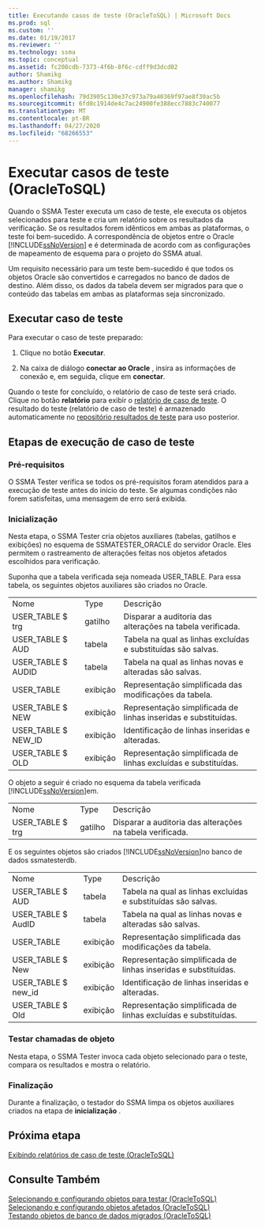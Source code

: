 ```yaml
---
title: Executando casos de teste (OracleToSQL) | Microsoft Docs
ms.prod: sql
ms.custom: ''
ms.date: 01/19/2017
ms.reviewer: ''
ms.technology: ssma
ms.topic: conceptual
ms.assetid: fc208cdb-7373-4f6b-8f6c-cdff9d3dcd02
author: Shamikg
ms.author: Shamikg
manager: shamikg
ms.openlocfilehash: 79d3905c130e37c973a79a40369f97ae8f30ac5b
ms.sourcegitcommit: 6fd8c1914de4c7ac24900fe388ecc7883c740077
ms.translationtype: MT
ms.contentlocale: pt-BR
ms.lasthandoff: 04/27/2020
ms.locfileid: "68266553"
---
```

# <a name="running-test-cases-oracletosql"></a>Executar casos de teste (OracleToSQL)
Quando o SSMA Tester executa um caso de teste, ele executa os objetos selecionados para teste e cria um relatório sobre os resultados da verificação. Se os resultados forem idênticos em ambas as plataformas, o teste foi bem-sucedido. A correspondência de objetos entre o Oracle [!INCLUDE[ssNoVersion](../../includes/ssnoversion-md.md)] e é determinada de acordo com as configurações de mapeamento de esquema para o projeto do SSMA atual.  
  
Um requisito necessário para um teste bem-sucedido é que todos os objetos Oracle são convertidos e carregados no banco de dados de destino. Além disso, os dados da tabela devem ser migrados para que o conteúdo das tabelas em ambas as plataformas seja sincronizado.  
  
## <a name="run-test-case"></a>Executar caso de teste  
Para executar o caso de teste preparado:  
  
1.  Clique no botão **Executar**.  
  
2.  Na caixa de diálogo **conectar ao Oracle** , insira as informações de conexão e, em seguida, clique em **conectar**.  
  
Quando o teste for concluído, o relatório de caso de teste será criado. Clique no botão **relatório** para exibir o [relatório de caso de teste](viewing-test-case-reports-oracletosql.md). O resultado do teste (relatório de caso de teste) é armazenado automaticamente no [repositório resultados de teste](using-test-repositories-oracletosql.md) para uso posterior.  
  
## <a name="test-case-execution-steps"></a>Etapas de execução de caso de teste  
  
### <a name="prerequisites"></a>Pré-requisitos  
O SSMA Tester verifica se todos os pré-requisitos foram atendidos para a execução de teste antes do início do teste. Se algumas condições não forem satisfeitas, uma mensagem de erro será exibida.  
  
### <a name="initialization"></a>Inicialização  
Nesta etapa, o SSMA Tester cria objetos auxiliares (tabelas, gatilhos e exibições) no esquema de SSMATESTER_ORACLE do servidor Oracle. Eles permitem o rastreamento de alterações feitas nos objetos afetados escolhidos para verificação.  
  
Suponha que a tabela verificada seja nomeada USER_TABLE. Para essa tabela, os seguintes objetos auxiliares são criados no Oracle.  
  
||||  
|-|-|-|  
|Nome|Type|Descrição|  
|USER_TABLE $ trg|gatilho|Disparar a auditoria das alterações na tabela verificada.|  
|USER_TABLE $ AUD|tabela|Tabela na qual as linhas excluídas e substituídas são salvas.|  
|USER_TABLE $ AUDID|tabela|Tabela na qual as linhas novas e alteradas são salvas.|  
|USER_TABLE|exibição|Representação simplificada das modificações da tabela.|  
|USER_TABLE $ NEW|exibição|Representação simplificada de linhas inseridas e substituídas.|  
|USER_TABLE $ NEW_ID|exibição|Identificação de linhas inseridas e alteradas.|  
|USER_TABLE $ OLD|exibição|Representação simplificada de linhas excluídas e substituídas.|  
  
O objeto a seguir é criado no esquema da tabela verificada [!INCLUDE[ssNoVersion](../../includes/ssnoversion-md.md)]em.  
  
||||  
|-|-|-|  
|Nome|Type|Descrição|  
|USER_TABLE $ trg|gatilho|Disparar a auditoria das alterações na tabela verificada.|  
  
E os seguintes objetos são criados [!INCLUDE[ssNoVersion](../../includes/ssnoversion-md.md)]no banco de dados ssmatesterdb.  
  
||||  
|-|-|-|  
|Nome|Type|Descrição|  
|USER_TABLE $ AUD|tabela|Tabela na qual as linhas excluídas e substituídas são salvas.|  
|USER_TABLE $ AudID|tabela|Tabela na qual as linhas novas e alteradas são salvas.|  
|USER_TABLE|exibição|Representação simplificada das modificações da tabela.|  
|USER_TABLE $ New|exibição|Representação simplificada de linhas inseridas e substituídas.|  
|USER_TABLE $ new_id|exibição|Identificação de linhas inseridas e alteradas.|  
|USER_TABLE $ Old|exibição|Representação simplificada de linhas excluídas e substituídas.|  
  
### <a name="test-object-calls"></a>Testar chamadas de objeto  
Nesta etapa, o SSMA Tester invoca cada objeto selecionado para o teste, compara os resultados e mostra o relatório.  
  
### <a name="finalization"></a>Finalização  
Durante a finalização, o testador do SSMA limpa os objetos auxiliares criados na etapa de **inicialização** .  
  
## <a name="next-step"></a>Próxima etapa  
[Exibindo relatórios de caso de teste &#40;OracleToSQL&#41;](../../ssma/oracle/viewing-test-case-reports-oracletosql.md)  
  
## <a name="see-also"></a>Consulte Também  
[Selecionando e configurando objetos para testar &#40;OracleToSQL&#41;](../../ssma/oracle/selecting-and-configuring-objects-to-test-oracletosql.md)  
[Selecionando e configurando objetos afetados &#40;OracleToSQL&#41;](../../ssma/oracle/selecting-and-configuring-affected-objects-oracletosql.md)  
[Testando objetos de banco de dados migrados &#40;OracleToSQL&#41;](../../ssma/oracle/testing-migrated-database-objects-oracletosql.md)  
  
